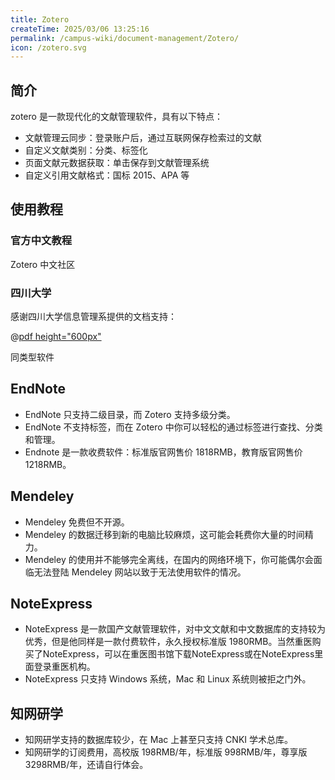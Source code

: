 ```yaml
---
title: Zotero
createTime: 2025/03/06 13:25:16
permalink: /campus-wiki/document-management/Zotero/
icon: /zotero.svg
---
```


## 简介
zotero 是一款现代化的文献管理软件，具有以下特点：

* 文献管理云同步：登录账户后，通过互联网保存检索过的文献
* 自定义文献类别：分类、标签化
* 页面文献元数据获取：单击保存到文献管理系统
* 自定义引用文献格式：国标 2015、APA 等

## 使用教程

### 官方中文教程

<LinkCard icon="/zotero.svg" href="https://zotero-chinese.com/user-guide/" title="Zotero百科全书">Zotero 中文社区</LinkCard>


### 四川大学

感谢四川大学信息管理系提供的文档支持：

@[pdf height="600px"](../../../../.vuepress/public/src/resource/pdf/Zotero.pdf)

同类型软件

## EndNote
* EndNote 只支持二级目录，而 Zotero 支持多级分类。
* EndNote 不支持标签，而在 Zotero 中你可以轻松的通过标签进行查找、分类和管理。
* Endnote 是一款收费软件：标准版官网售价 1818RMB，教育版官网售价 1218RMB。
## Mendeley
* Mendeley 免费但不开源。
* Mendeley 的数据迁移到新的电脑比较麻烦，这可能会耗费你大量的时间精力。
* Mendeley 的使用并不能够完全离线，在国内的网络环境下，你可能偶尔会面临无法登陆 Mendeley 网站以致于无法使用软件的情况。
## NoteExpress
* NoteExpress 是一款国产文献管理软件，对中文文献和中文数据库的支持较为优秀，但是他同样是一款付费软件，永久授权标准版 1980RMB。当然重医购买了NoteExpress，可以在重医图书馆下载NoteExpress或在NoteExpress里面登录重医机构。
* NoteExpress 只支持 Windows 系统，Mac 和 Linux 系统则被拒之门外。
## 知网研学
* 知网研学支持的数据库较少，在 Mac 上甚至只支持 CNKI 学术总库。
* 知网研学的订阅费用，高校版 198RMB/年，标准版 998RMB/年，尊享版 3298RMB/年，还请自行体会。